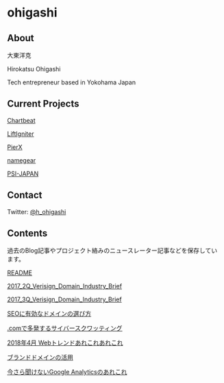 # ohigashi

## About
大東洋克

Hirokatsu Ohigashi

Tech entrepreneur based in Yokohama Japan

## Current Projects
[Chartbeat](https://chartbeat.com)

[LiftIgniter](https://www.liftigniter.com)

[PierX](https://pierx.co)

[namegear](https://namegear.co)

[PSI-JAPAN](https://psi.jp)

## Contact

Twitter: [@h_ohigashi](https://twitter.com/h_ohigashi)

## Contents

過去のBlog記事やプロジェクト絡みのニュースレーター記事などを保存しています。

[README](README.md)

[2017_2Q_Verisign_Domain_Industry_Brief](articles/2017_2Q_Verisign_Domain_Industry_Brief.md)

[2017_3Q_Verisign_Domain_Industry_Brief](articles/2017_3Q_Verisign_Domain_Industry_Brief.md)

[SEOに有効なドメインの選び方](articles/SEOに有効なドメインの選び方.md)

[.comで多発するサイバースクワッティング](articles/comで多発するサイバースクワッティング.md)

[2018年4月 Webトレンドあれこれあれこれ](articles/201804_Webトレンドあれこれあれこれ.md)

[ブランドドメインの活用](articles/ブランドドメインの活用.md)

[今さら聞けないGoogle Analyticsのあれこれ](articles/今さら聞けないGoogleAnalyticsのあれこれ.md)



